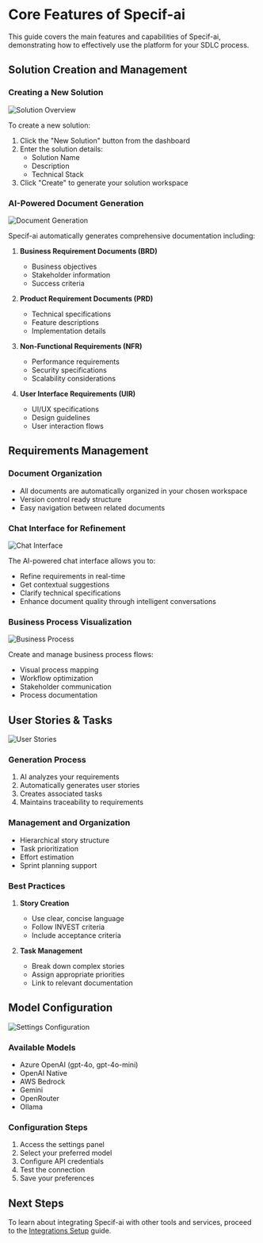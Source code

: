 # Core Features of Specif-ai

This guide covers the main features and capabilities of Specif-ai, demonstrating how to effectively use the platform for your SDLC process.

## Solution Creation and Management

### Creating a New Solution

![Solution Overview](../assets/gifs/specif-ai-overview.gif)

To create a new solution:
1. Click the "New Solution" button from the dashboard
2. Enter the solution details:
   - Solution Name
   - Description
   - Technical Stack
3. Click "Create" to generate your solution workspace

### AI-Powered Document Generation

![Document Generation](../assets/gifs/specif-ai-sections.gif)

Specif-ai automatically generates comprehensive documentation including:

1. **Business Requirement Documents (BRD)**
   - Business objectives
   - Stakeholder information
   - Success criteria

2. **Product Requirement Documents (PRD)**
   - Technical specifications
   - Feature descriptions
   - Implementation details

3. **Non-Functional Requirements (NFR)**
   - Performance requirements
   - Security specifications
   - Scalability considerations

4. **User Interface Requirements (UIR)**
   - UI/UX specifications
   - Design guidelines
   - User interaction flows

## Requirements Management

### Document Organization
- All documents are automatically organized in your chosen workspace
- Version control ready structure
- Easy navigation between related documents

### Chat Interface for Refinement

![Chat Interface](../assets/gifs/specif-ai-chat.gif)

The AI-powered chat interface allows you to:
- Refine requirements in real-time
- Get contextual suggestions
- Clarify technical specifications
- Enhance document quality through intelligent conversations

### Business Process Visualization

![Business Process](../assets/gifs/specif-ai-architecture.gif)

Create and manage business process flows:
- Visual process mapping
- Workflow optimization
- Stakeholder communication
- Process documentation

## User Stories & Tasks

![User Stories](../assets/gifs/specif-ai-user-stories.gif)

### Generation Process
1. AI analyzes your requirements
2. Automatically generates user stories
3. Creates associated tasks
4. Maintains traceability to requirements

### Management and Organization
- Hierarchical story structure
- Task prioritization
- Effort estimation
- Sprint planning support

### Best Practices
1. **Story Creation**
   - Use clear, concise language
   - Follow INVEST criteria
   - Include acceptance criteria

2. **Task Management**
   - Break down complex stories
   - Assign appropriate priorities
   - Link to relevant documentation

## Model Configuration

![Settings Configuration](../assets/gifs/specif-ai-settings.gif)

### Available Models
- Azure OpenAI (gpt-4o, gpt-4o-mini)
- OpenAI Native
- AWS Bedrock
- Gemini
- OpenRouter
- Ollama

### Configuration Steps
1. Access the settings panel
2. Select your preferred model
3. Configure API credentials
4. Test the connection
5. Save your preferences

## Next Steps

To learn about integrating Specif-ai with other tools and services, proceed to the [Integrations Setup](integrations-setup.md) guide.
